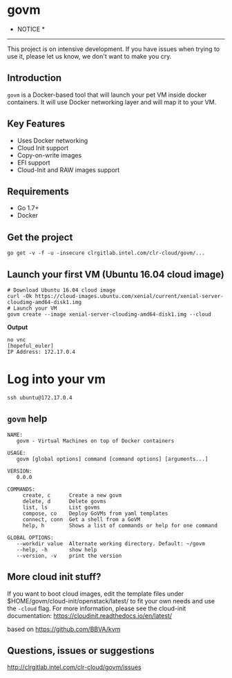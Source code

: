 # govm

* NOTICE *
----------
This project is on intensive development. If you have issues when trying to use it, please let us know, we don't want to make you cry.

Introduction
------------
``govm`` is a Docker-based tool that will launch your pet VM inside docker containers. It will use Docker networking layer and will map it to your VM.

Key Features
------------
- Uses Docker networking
- Cloud Init support
- Copy-on-write images
- EFI support
- Cloud-Init and RAW images support

Requirements
---------------
- Go 1.7+
- Docker

Get the project
---------------
```
go get -v -f -u -insecure clrgitlab.intel.com/clr-cloud/govm/...
```


Launch your first VM (Ubuntu 16.04 cloud image)
-----------------------------------------------
```
# Download Ubuntu 16.04 cloud image
curl -Ok https://cloud-images.ubuntu.com/xenial/current/xenial-server-cloudimg-amd64-disk1.img
# Launch your VM
govm create --image xenial-server-cloudimg-amd64-disk1.img --cloud
```

**Output**
```
no vnc
[hopeful_euler]
IP Address: 172.17.0.4
```

# Log into your vm
```
ssh ubuntu@172.17.0.4
```

``govm`` help
-------------

```
NAME:
   govm - Virtual Machines on top of Docker containers

USAGE:
   govm [global options] command [command options] [arguments...]

VERSION:
   0.0.0

COMMANDS:
     create, c      Create a new govm
     delete, d      Delete govms
     list, ls       List govms
     compose, co    Deploy GoVMs from yaml templates
     connect, conn  Get a shell from a GoVM
     help, h        Shows a list of commands or help for one command

GLOBAL OPTIONS:
   --workdir value  Alternate working directory. Default: ~/govm
   --help, -h       show help
   --version, -v    print the version
```

More cloud init stuff?
----------------------

If you want to boot cloud images, edit the template files under $HOME/govm/cloud-init/openstack/latest/ to fit your own needs and use the `-cloud` flag.
For more information, please see the cloud-init documentation: https://cloudinit.readthedocs.io/en/latest/

based on https://github.com/BBVA/kvm

Questions, issues or suggestions
--------------------------------

http://clrgitlab.intel.com/clr-cloud/govm/issues